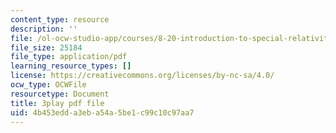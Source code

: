 ```yaml
---
content_type: resource
description: ''
file: /ol-ocw-studio-app/courses/8-20-introduction-to-special-relativity-january-iap-2021/4b453edda3eba54a5be1c99c10c97aa7_XAt0dX5M-TA.pdf
file_size: 25184
file_type: application/pdf
learning_resource_types: []
license: https://creativecommons.org/licenses/by-nc-sa/4.0/
ocw_type: OCWFile
resourcetype: Document
title: 3play pdf file
uid: 4b453edd-a3eb-a54a-5be1-c99c10c97aa7
---
```

